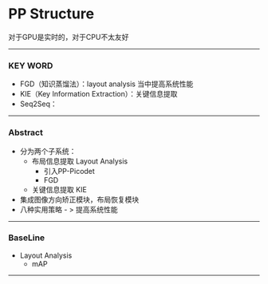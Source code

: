# PP Structure

对于GPU是实时的，对于CPU不太友好

****

### KEY WORD 

- FGD（知识蒸馏法）：layout analysis 当中提高系统性能
- KIE（Key Information Extraction）：关键信息提取
- Seq2Seq：

****

### Abstract 

- 分为两个子系统：
  - 布局信息提取 Layout Analysis
    - 引入PP-Picodet
    - FGD
  - 关键信息提取 KIE
- 集成图像方向矫正模块，布局恢复模块
- 八种实用策略 - > 提高系统性能

****

### BaseLine

- Layout Analysis
  - mAP

****

